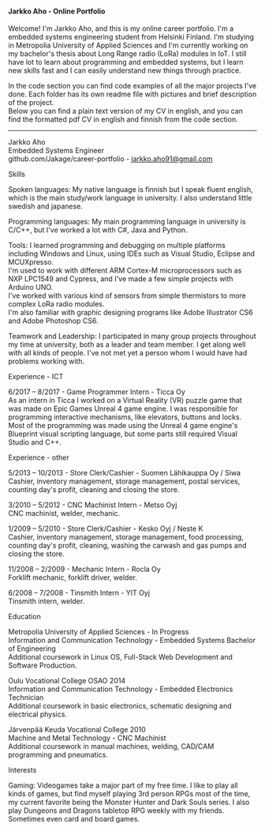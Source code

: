 #### Jarkko Aho - Online Portfolio

Welcome! I'm Jarkko Aho, and this is my online career portfolio. I'm a embedded systems engineering student from Helsinki Finland. I'm studying in Metropolia University of Applied Sciences and I'm currently working on my bachelor's thesis about Long Range radio (LoRa) modules in IoT. I still have lot to learn about programming and embedded systems, but I learn new skills fast and I can easily understand new things through practice.  
  
In the code section you can find code examples of all the major projects I've done. Each folder has its own readme file with pictures and brief description of the project.  
Below you can find a plain text version of my CV in english, and you can find the formatted pdf CV in english and finnish from the code section.  
  
--------------------------------------------------------------------------------------
  
Jarkko Aho  
Embedded Systems Engineer  
github.com/Jakage/career-portfolio - jarkko.aho91@gmail.com  
  
Skills  
  
Spoken languages: My native language is finnish but I speak fluent english, which is the main study/work language in university. I also understand little swedish and japanese.  
  
Programming languages: My main programming language in university is C/C++, but I've worked a lot with C#, Java and Python.  
  
Tools: I learned programming and debugging on multiple platforms including Windows and Linux, using IDEs such as Visual Studio, Eclipse and MCUXpresso.  
I'm used to work with different ARM Cortex-M microprocessors such as NXP LPC1549 and Cypress, and I've made a few simple projects with Arduino UNO.  
I've worked with various kind of sensors from simple thermistors to more complex LoRa radio modules.  
I'm also familiar with graphic designing programs like Adobe Illustrator CS6 and Adobe Photoshop CS6.  
  
Teamwork and Leadership: I participated in many group projects throughout my time at university, both as a leader and team member. I get along well with all kinds of people. I've not met yet a person whom I would have had problems working with.  
  
Experience - ICT  
  
6/2017 – 8/2017 - Game Programmer Intern - Ticca Oy  
As an intern in Ticca I worked on a Virtual Reality (VR) puzzle game that was made on Epic Games Unreal 4 game engine. I was responsible for programming interactive mechanisms, like elevators, buttons and locks. Most of the programming was made using the Unreal 4 game engine's Blueprint visual scripting language, but some parts still required Visual Studio and C++.  
  
Experience - other  
  
5/2013 – 10/2013 - Store Clerk/Cashier - Suomen Lähikauppa Oy / Siwa  
Cashier, inventory management, storage management, postal services, counting day's profit, cleaning and closing the store.  
  
3/2010 – 5/2012 - CNC Machinist Intern - Metso Oyj  
CNC machinist, welder, mechanic.  
  
1/2009 – 5/2010 - Store Clerk/Cashier - Kesko Oyj / Neste K  
Cashier, inventory management, storage management, food processing, counting day's profit, cleaning, washing the carwash and gas pumps and closing the store.  
  
11/2008 – 2/2009 - Mechanic Intern - Rocla Oy  
Forklift mechanic, forklift driver, welder.  
  
6/2008 – 7/2008 - Tinsmith Intern - YIT Oyj  
Tinsmith intern, welder.  
  
Education  
  
Metropolia University of Applied Sciences - In Progress  
Information and Communication Technology - Embedded Systems Bachelor of Engineering  
Additional coursework in Linux OS, Full-Stack Web Development and Software Production.  
  
Oulu Vocational College OSAO 2014  
Information and Communication Technology - Embedded Electronics Technician  
Additional coursework in basic electronics, schematic designing and electrical physics.  
  
Järvenpää Keuda Vocational College 2010  
Machine and Metal Technology - CNC Machinist  
Additional coursework in manual machines, welding, CAD/CAM programming and pneumatics.  
  
Interests  
  
Gaming: Videogames take a major part of my free time. I like to play all kinds of games, but find myself playing 3rd person RPGs most of the time, my current favorite being the Monster Hunter and Dark Souls series. I also play Dungeons and Dragons tabletop RPG weekly with my friends. Sometimes even card and board games.  




